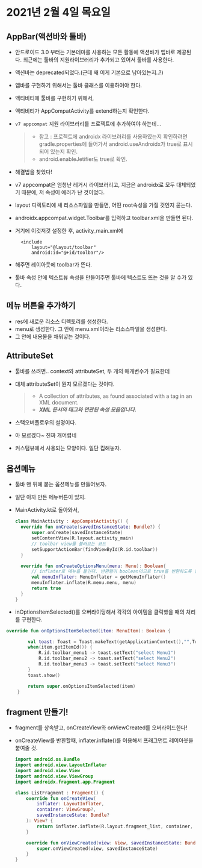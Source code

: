# 2021년 2월 4일 목요일

## AppBar\(액션바와 툴바\)

* 안드로이드 3.0 부터는 기본테마를 사용하는 모든 활동에 액션바가 앱바로 제공된다. 최근에는 툴바의 지원라이브러리가 추가되고 있어서 툴바를 사용한다.
* 액션바는 deprecated되었다.\(근데 왜 이게 기본으로 남아있는지..?\)
* 앱바를 구현하기 위해서는 툴바 클래스를 이용하여야 한다.
* 액티비티에 툴바를 구현하기 위해서,
* 액티비티가 AppCompatActivity를 extend하는지 확인한다.
* `v7 appcompat` 지원 라이브러리를 프로젝트에 추가하여야 하는데...

  > * 참고 : 프로젝트에 androidx 라이브러리를 사용하였는지 확인하려면 gradle.properties에 들어가서 android.useAndroidx가 true로 표시되어 있는지 확인.
  > * android.enableJetifier도 true로 확인.

* 해결법을 찾았다!
* v7 appcompat은 엄청난 레거시 라이브러리고, 지금은 androidx로 모두 대체되었기 때문에, 저 속성이 에러가 난 것이었다.
* layout 디렉토리에 새 리소스파일을 만들면, 어떤 root속성을 가질 것인지 묻는다.
* androidx.appcompat.widget.Toolbar를 입력하고 toolbar.xml을 만들면 된다. 
* 거기에 이것저것 설정한 후, activity\_main.xml에 

  ```markup
    <include
        layout="@layout/toolbar"
        android:id="@+id/toolbar"/>
  ```

* 해주면 레이아웃에 toolbar가 뜬다.
* 툴바 속성 안에 텍스트뷰 속성을 만들어주면 툴바에 텍스트도 뜨는 것을 알 수가 있다.

## 메뉴 버튼을 추가하기

* res에 새로운 리소스 디렉토리를 생성한다.
* menu로 생성한다. 그 안에 menu.xml이라는 리소스파일을 생성한다.
* 그 안에 내용물을 채워넣는 것이다.

## AttributeSet

* 툴바를 쓰려면.. context와 attributeSet, 두 개의 매개변수가 필요한데
* 대체 attributeSet이 뭔지 모르겠다는 것이다.

  > * A collection of attributes, as found associated with a tag in an XML document.
  > * _**XML 문서의 태그와 연관된 속성 모음입니다.**_

* 스택오버플로우의 설명이다.
* 아 모르겠다~  진짜 개어렵네
* 커스텀뷰에서 사용되는 모양이다. 일단 킵해놓자.

## 옵션메뉴

* 툴바 맨 뒤에 붙는 옵션메뉴를 만들어보자.
* 일단 아까 만든 메뉴버튼이 있지.
* MainActivity.kt로 돌아와서,

  ```kotlin
  class MainActivity : AppCompatActivity() {
    override fun onCreate(savedInstanceState: Bundle?) {
        super.onCreate(savedInstanceState)
        setContentView(R.layout.activity_main)
        // toolbar view를 불러오는 코드
        setSupportActionBar(findViewById(R.id.toolbar))
    }

    override fun onCreateOptionsMenu(menu: Menu): Boolean{
        // inflater로 메뉴를 붙인다. 반환형이 boolean이므로 true를 반환하도록 한다.
        val menuInflater: MenuInflater = getMenuInflater()
        menuInflater.inflate(R.menu.menu, menu)
        return true
    }
  }
  ```

* inOptionsItemSelected\(\)를 오버라이딩해서 각각의 아이템을 클릭했을 때의 처리를 구현한다.

```kotlin
override fun onOptionsItemSelected(item: MenuItem): Boolean {

        val toast: Toast = Toast.makeText(getApplicationContext(),"",Toast.LENGTH_LONG)
        when(item.getItemId()) {
            R.id.toolbar_menu1 -> toast.setText("select Menu1")
            R.id.toolbar_menu2 -> toast.setText("select Menu2")
            R.id.toolbar_menu3 -> toast.setText("select Menu3")
        }
        toast.show()

        return super.onOptionsItemSelected(item)
    }
```

## fragment 만들기!

* fragment를 상속받고, onCreateView와 onViewCreated를 오버라이드한다!
* onCreateView를 반환할때, inflater.inflate\(\)를 이용해서 프래그먼트 레이아웃을 붙여줄 것.



  ```kotlin
  import android.os.Bundle
  import android.view.LayoutInflater
  import android.view.View
  import android.view.ViewGroup
  import androidx.fragment.app.Fragment

  class ListFragment : Fragment() {
      override fun onCreateView(
          inflater: LayoutInflater,
          container: ViewGroup?,
          savedInstanceState: Bundle?
      ): View? {
          return inflater.inflate(R.layout.fragment_list, container, false)
      }

      override fun onViewCreated(view: View, savedInstanceState: Bundle?) {
          super.onViewCreated(view, savedInstanceState)
      }
  }
  ```

